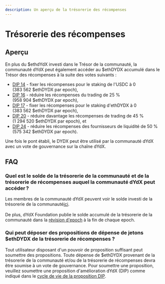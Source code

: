 ```yaml
---
description: Un aperçu de la trésorerie des récompenses
---
```


# Trésorerie des récompenses

## Aperçu

En plus du $ethdYdX investi dans le Trésor de la communauté, la communauté dYdX peut également accéder au $ethDYDX accumulé dans le Trésor des récompenses à la suite des votes suivants :

* [DIP 14](https://dydx.community/dashboard/proposal/7) - fixer les récompenses pour le staking de l'USDC à 0 (383 562 $ethDYDX par epoch),
* [DIP 16](https://dydx.community/dashboard/proposal/8) - réduire les récompenses du trading de 25 % (958 904 $ethDYDX par epoch),
* [DIP 17](https://dydx.community/dashboard/proposal/9) - fixer les récompenses pour le staking d'ethDYDX à 0 (383 562 $ethDYDX par epoch),
* [DIP 20](https://dydx.community/dashboard/proposal/11) - réduire davantage les récompenses de trading de 45 % (1 294 520 $ethDYDX par epoch), et
* [DIP 24](https://github.com/dydxfoundation/dip/blob/master/content/dips/DIP-24.md) - réduire les récompenses des fournisseurs de liquidité de 50 % (575 342 $ethDYDX par epoch).

Une fois le pont établi, le DYDX peut être utilisé par la communauté dYdX avec un vote de gouvernance sur la chaîne dYdX.

## FAQ

### Quel est le solde de la trésorerie de la communauté et de la trésorerie de récompenses auquel la communauté dYdX peut accéder ?

Les membres de la communauté dYdX peuvent voir le solde investi de la trésorerie de la communauté[ici](https://dydx.shippooor.xyz/). \
\
De plus, dYdX Foundation publie le solde accumulé de la trésorerie de la communauté dans la [révision d'epoch](https://dydx.foundation/blog) à la fin de chaque epoch.

### Qui peut déposer des propositions de dépense de jetons $ethDYDX de la trésorerie de récompenses ?

Tout utilisateur disposant d'un pouvoir de proposition suffisant peut soumettre des propositions. Toute dépense de $ethDYDX provenant de la trésorerie de la communauté et/ou de la trésorerie de récompenses devra être soumise à un vote de gouvernance. Pour soumettre une proposition, veuillez soumettre une proposition d'amélioration dYdX (DIP) comme indiqué dans le [cycle de vie de la proposition DIP](../voting-and-governance/dip-proposal-lifecycle.md).
